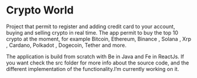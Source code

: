 # Crypto World




Project that permit to register and adding credit card to your account, buying and selling crypto in real time. The app permit to buy the top 10 crypto  at the moment,
for example Bitcoin, Ethereum, Binance , Solana , Xrp , Cardano, Polkadot , Dogecoin, Tether and more.

The application is build from scratch with Be in Java and Fe in ReactJs. If you want check the src folder for more info about the source code, and the different
implementation of the functionality.I’m currently working on it.
